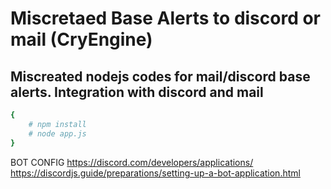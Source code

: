 
# Miscretaed Base Alerts to discord or mail (CryEngine)

## Miscreated nodejs codes for mail/discord base alerts. Integration with discord and mail


```bash
{
  	# npm install
	# node app.js
}
```

BOT CONFIG
https://discord.com/developers/applications/
https://discordjs.guide/preparations/setting-up-a-bot-application.html